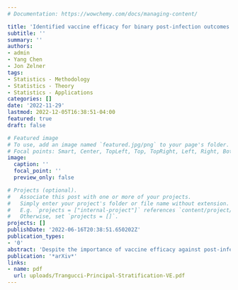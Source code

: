 ```yaml
---
# Documentation: https://wowchemy.com/docs/managing-content/

title: 'Identified vaccine efficacy for binary post-infection outcomes under misclassification without monotonicity'
subtitle: ''
summary: ''
authors:
- admin
- Yang Chen
- Jon Zelner
tags:
- Statistics - Methodology
- Statistics - Theory
- Statistics - Applications
categories: []
date: '2022-11-29'
lastmod: 2022-12-05T16:38:51-04:00
featured: true
draft: false

# Featured image
# To use, add an image named `featured.jpg/png` to your page's folder.
# Focal points: Smart, Center, TopLeft, Top, TopRight, Left, Right, BottomLeft, Bottom, BottomRight.
image:
  caption: ''
  focal_point: ''
  preview_only: false

# Projects (optional).
#   Associate this post with one or more of your projects.
#   Simply enter your project's folder or file name without extension.
#   E.g. `projects = ["internal-project"]` references `content/project/deep-learning/index.md`.
#   Otherwise, set `projects = []`.
projects: []
publishDate: '2022-06-16T20:38:51.650202Z'
publication_types:
- '0'
abstract: 'Despite the importance of vaccine efficacy against post-infection outcomes like transmission or severe illness, these estimands are unidentifiable, even under strong assumptions that are rarely satisfied in real-world trials. We develop a novel method to nonparametrically point identify these principal effects while eliminating the monotonicity assumption and allowing for measurement error. Furthermore, our results allow for multiple treatments, and are general enough to be applicable outside of vaccine efficacy. Our method relies on the fact that many vaccine trials are run across geographically disparate sites, and measure biologically-relevant categorical pretreatment covariates. We show that our method can be applied to a variety of clinical trial settings where vaccine efficacy against infection and a post-infection outcome can be jointly inferred. This can yield new insights from existing vaccine efficacy trial data and will aid researchers in designing new multi-arm clinical trials.'
publication: '*arXiv*'
links:
- name: pdf
  url: uploads/Trangucci-Principal-Stratification-VE.pdf
---
```

